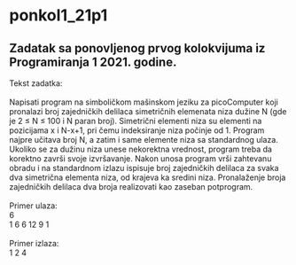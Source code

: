 # ponkol1_21p1

Zadatak sa ponovljenog prvog kolokvijuma iz Programiranja 1 2021. godine.
---

Tekst zadatka:\
\
Napisati program na simboličkom mašinskom jeziku za picoComputer koji pronalazi broj zajedničkih
delilaca simetričnih elemenata niza dužine N (gde je 2 ≤ N ≤ 100 i N paran broj). Simetrični elementi
niza su elementi na pozicijama x i N-x+1, pri čemu indeksiranje niza počinje od 1. Program najpre
učitava broj N, a zatim i same elemente niza sa standardnog ulaza. Ukoliko se za dužinu niza unese
nekorektna vrednost, program treba da korektno završi svoje izvršavanje. Nakon unosa program vrši
zahtevanu obradu i na standardnom izlazu ispisuje broj zajedničkih delilaca za svaka dva simetrična
elementa niza, od krajeva ka sredini niza. Pronalaženje broja zajedničkih delilaca dva broja realizovati
kao zaseban potprogram.\
\
Primer ulaza:\
6\
1 6 6 12 9 1\
\
Primer izlaza:\
1 2 4
